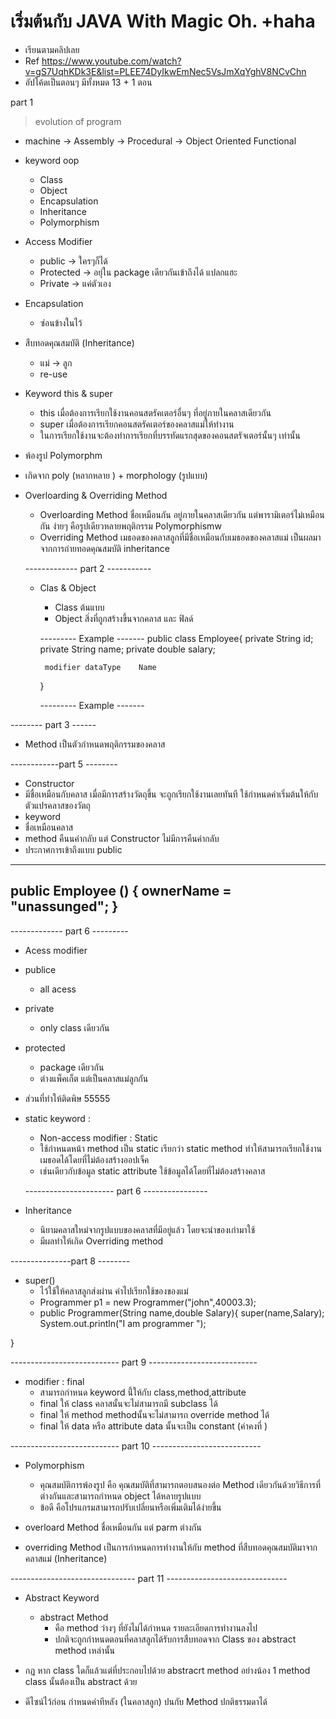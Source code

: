 # เริ่มต้นกับ JAVA With Magic Oh. +haha
* เรียนตามคลิปเลย 
* Ref https://www.youtube.com/watch?v=gS7UqhKDk3E&list=PLEE74DyIkwEmNec5VsJmXqYghV8NCvChn
* อัปโค้ดเป็นตอนๆ มีทั้งหมด 13 + 1 ตอน 

  
part 1
 > evolution of program 
 *
    machine -> Assembly -> Procedural -> Object Oriented Functional 

* keyword oop  
  * Class 
  * Object 
  * Encapsulation
  * Inheritance
  * Polymorphism
* Access Modifier
  * public 
   -> ใครๆก็ได้
  * Protected 
   -> อยุ่ใน package         เดียวกันเข้าถึงได้        แปลกแฮะ 
  * Private 
   -> แค่ตัวเอง
* Encapsulation 
  * ซ่อนข้างในไว้ 

* สืบทอดคุณสมบัติ (Inheritance)
  * แม่ -> ลูก 
  * re-use 

* Keyword this & super 
  * this เมื่อต้องการเรียกใช้งานคอนสตรัคเตอร์อื่นๆ ที่อยู่ภายในคลาสเดียวกัน 
   * super เมื่อต้องการเรียกคอนสตรัคเตอร์ของคลาสแม่ให้ทำงาน
   * ในการเรียกใช้งานจะต้องทำการเรียกที่บรรทัดแรกสุดของคอนสตรัจเตอร์นั้นๆ เท่านั้น 
* พ้องรูป Polymorphm
 * เกิดจาก poly  (หลากหลาย ) + morphology (รูปแบบ)

* Overloarding & Overriding Method 
  * Overloarding Method ชื่อเหมือนกัน อยู่ภายในคลาสเดียวกัน แต่พารามิเตอร์ไม่เหมือนกัน ง่ายๆ คือรูปเดียวหลายพฤติกรรม Polymorphismw
  * Overriding Method เมธอดของคลาสลูกที่มีชื่อเหมือนกับเมธอดของคลาสแม่ เป็นผลมาจากการถ่ายทอดคุณสมบัติ inheritance 

  ------------- part 2 -----------
  * Clas & Object 
    * Class ต้นแบบ 
    * Object สิ่งที่ถูกสร้างขึ้นจากคลาส และ ฟิลด์
    

     --------- Example -------
     public class Employee{
         private  String    id;
         private  String    name;
         private  double    salary;


         modifier dataType    Name
     }
     
     --------- Example -------

-------- part 3 ------

* Method เป็นตัวกำหนดพฤติกรรมของคลาส 



------------part 5 --------

* Constructor 
 * มีชื่อเหมือนกับคลาส เมื่อมีการสร้างวัตถุขึ้น จะถูกเรียกใช้งานเลยทันที ใช้กำหนดค่าเริ่มต้นให้กับตัวแปรคลาสของวัตถุ
 * keyword 
  * ชื่อเหมือนคลาส
  * method คืนนค่ากลับ แต่ Constructor ไม่มีการคืนค่ากลับ
  * ประกาศการเข้าถึงแบบ public 

----------------
public Employee () {
   ownerName = "unassunged";
}
--------------



------------- part 6 ---------

* Acess modifier 
* publice 
   * all acess
* private
   * only class เดียวกัน 
* protected
   * package เดียวกัน 
   * ต่างแพ็คเก็ต แต่เป็นคลาสแม่ลูกกัน 

* ส่วนที่ทำให้ติดพิษ 55555
* static keyword : 
   * Non-access modifier : Static 
   * ใช้กำหนดหน้า method เป็น static เรียกว่า static method  ทำให้สามารถเรียกใช้งานเมธอดได้โดยที่ไม่ต้องสร้างออปเจ็ค
   * เช่นเดียวกับข้อมูล static attribute ใช้ข้อมูลได้โดยที่ไม่ต้องสร้างคลาส 


   ---------------------- part 6 ----------------
* Inheritance
   * นิยามคลาสใหม่จากรูปแบบของคลาสที่มีอยู่แล้ว โดยจะนำของเก่ามาใช้
   * มีผลทำให้เกิด Overriding method 

---------------part 8 --------
* super()
   * ไว้ใช้ให้คลาสลูกส่งผ่าน ค่าไปเรียกใช้ของของแม่
   *  Programmer p1 = new Programmer("john",40003.3);
   * public Programmer(String name,double Salary){
     super(name,Salary);
     System.out.println("I am programmer ");
  
}  

--------------------------- part 9 ---------------------------
* modifier : final 
   * สามารถกำหนด keyword นี้่ให้กับ class,method,attribute 
   * final ให้ class คลาสนั้นจะไม่สามารถมี  subclass ได้ 
   * final ให้ method methodนั้นจะไม่สามารถ override method  ได้ 
   * final ให้ data หรือ attribute  data นั้นจะเป็น constant   (ค่าคงที่ ) 
   



--------------------------- part 10 ---------------------------
* Polymorphism
   * คุณสมบัติการพ้องรูป คือ คุณสมบัติที่สามารถตอบสนองต่อ 
   Method เดียวกันด้วยวิธีการที่ต่างกันและสามารถกำหนด object ได้หลายรูปแบบ 
   * ข้อดี คือโปรแกรมสามารถปรับเปลี่ยนหรือเพิ่มเติมได้ง่ายขึ้น 
   
* overloard Method ชื่อเหมือนกัน แต่ parm ต่างกัน 
* overriding Method เป็นการกำหนดการทำงานให้กับ method ที่สืบทอดคุณสมบัติมาจากคลาสแม่ (Inheritance)



------------------------------- part 11 ------------------------------
* Abstract Keyword 
   * abstract Method 
      *   คือ method  ว่างๆ ที่ยังไม่ได้กำหนด รายละเอียดการทำงานลงไป 
      * ปกติจะถูกกำหนดตอนที่คลาสลูกได้รับการสืบทอดจาก Class ของ abstract method เหล่านั้น 

* กฏ หาก class ใดก็แล้วแต่ที่ประกอบไปด้วย abstracrt method อย่างน้อง 1 method class นั้นต้องเป็น abstract ด้วย 

* ดีไซน์ไว้ก่อน  กำหนดค่าทีหลัง (ในคลาสลูก) ปนกับ Method ปกติธรรมดาได้ 
